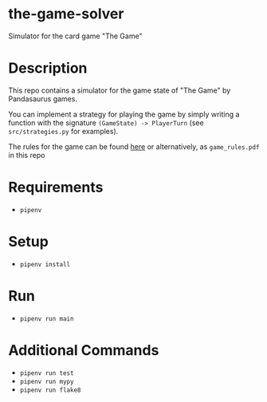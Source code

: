 # the-game-solver
Simulator for the card game "The Game"

Description
=====
This repo contains a simulator for the game state of "The Game" by Pandasaurus games.

You can implement a strategy for playing the game by simply writing a function with the signature `(GameState) -> PlayerTurn` (see `src/strategies.py` for examples).

The rules for the game can be found [here](https://www.dropbox.com/s/cs2ht2msdkzvtty/The-Game_Rules_2020-Rebrand_Working.pdf?dl=0) or alternatively, as `game_rules.pdf` in this repo

Requirements
=====
- `pipenv`

Setup
=====
- `pipenv install`

Run
=====
- `pipenv run main`

Additional Commands
=====
- `pipenv run test`
- `pipenv run mypy`
- `pipenv run flake8`